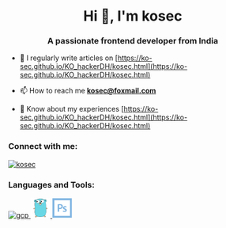 <!--## Hey 👋, This is kosec

<img align="right" src="https://github-readme-stats.vercel.app/api?username=ko-sec&show_icons=true&theme=chartreuse-dark&count_private=true"/>

## 语言和工具
<p align=left> <img src=https://komarev.com/ghpvc/?username=ko-sec alt=ko-sec /> </p>


## Most Used Languages
![Most Used Languages](https://github-readme-stats.vercel.app/api/top-langs/?username=ko-sec&theme=chartreuse-dark&layout=compact)
<a align="right"  href="https://ko-sec.github.io/KO_hackerDH/kosec.html"><img src="https://img.shields.io/badge/Blogger-FF5722?style=for-the-badge&logo=blogger&logoColor=white"/>
 <a align="right"  href="https://ko-sec.github.io/KO_hackerDH/kosec.html"><img src="https://img.shields.io/badge/Blogger-FF5722?style=for-the-badge&logo=blogger&logoColor=white"/>
-->

<h1 align="center">Hi 👋, I'm kosec</h1>
<h3 align="center">A passionate frontend developer from India</h3>

- 📝 I regularly write articles on [https://ko-sec.github.io/KO_hackerDH/kosec.html](https://ko-sec.github.io/KO_hackerDH/kosec.html)

- 📫 How to reach me **kosec@foxmail.com**

- 📄 Know about my experiences [https://ko-sec.github.io/KO_hackerDH/kosec.html](https://ko-sec.github.io/KO_hackerDH/kosec.html)

<h3 align="left">Connect with me:</h3>
<p align="left">
<a href="https://www.hackerrank.com/kosec" target="blank"><img align="center" src="https://raw.githubusercontent.com/rahuldkjain/github-profile-readme-generator/master/src/images/icons/Social/hackerrank.svg" alt="kosec" height="30" width="40" /></a>
</p>

<h3 align="left">Languages and Tools:</h3>
<p align="left"> <a href="https://cloud.google.com" target="_blank" rel="noreferrer"> <img src="https://www.vectorlogo.zone/logos/google_cloud/google_cloud-icon.svg" alt="gcp" width="40" height="40"/> </a> <a href="https://golang.org" target="_blank" rel="noreferrer"> <img src="https://raw.githubusercontent.com/devicons/devicon/master/icons/go/go-original.svg" alt="go" width="40" height="40"/> </a> <a href="https://www.photoshop.com/en" target="_blank" rel="noreferrer"> <img src="https://raw.githubusercontent.com/devicons/devicon/master/icons/photoshop/photoshop-line.svg" alt="photoshop" width="40" height="40"/> </a> </p>
